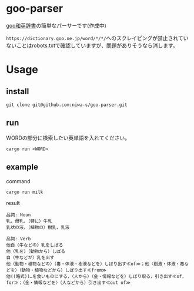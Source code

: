 # goo-parser

[goo和英辞書](https://dictionary.goo.ne.jp/en/)の簡単なパーサーです(作成中)

`https://dictionary.goo.ne.jp/word/*/*/`へのスクレイピングが禁止されていないことはrobots.txtで確認していますが、問題がありそうなら消します。

# Usage
## install
```
git clone git@github.com:niwa-s/goo-parser.git
```
## run

WORDの部分に検索したい英単語を入れてください。
```
cargo run <WORD>
```
## example

command
```
cargo run milk
```
result
```
品詞: Noun
乳，母乳，（特に）牛乳
乳状の液，（植物の）樹乳，乳液

品詞: Verb
他自〈牛などの〉乳をしぼる
他〈乳を〉（動物から）しぼる
自〈牛などが〉乳を出す
他〈動物・植物などの〉（毒・体液・樹液などを）しぼり出す≪of≫；他〈樹液・体液・毒などを〉（動物・植物などから）しぼり出す≪from≫
他((略式))…を食いものにする，〈人から〉（金・情報などを）しぼり取る，引き出す≪of，for≫；〈金・情報などを〉（人などから）引き出す≪out of≫
```
